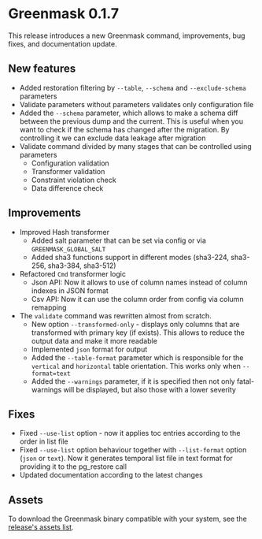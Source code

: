# Greenmask 0.1.7

This release introduces a new Greenmask command, improvements, bug fixes, and documentation update.

## New features

* Added restoration filtering by `--table`, `--schema` and `--exclude-schema` parameters
* Validate parameters without parameters validates only configuration file
* Added the `--schema` parameter, which allows to make a schema diff between the previous dump and the current. This 
  is useful when you want to check if the schema has changed after the migration. By controlling it we can exclude 
  data leakage after migration
* Validate command divided by many stages that can be controlled using parameters
    * Configuration validation
    * Transformer validation
    * Constraint violation check
    * Data difference check


## Improvements

* Improved Hash transformer 
    * Added salt parameter that can be set via config or via `GREENMASK_GLOBAL_SALT`
    * Added sha3 functions support in different modes (sha3-224, sha3-256, sha3-384, sha3-512)
* Refactored `Cmd` transformer logic
    * Json API: Now it allows to use of column names instead of column indexes in JSON format
    * Csv API: Now it can use the column order from config via column remapping
* The `validate` command was rewritten almost from scratch.
    * New option `--transformed-only` - displays only columns that are transformed with primary key (if exists). This
      allows to reduce the output data and make it more readable
    * Implemented `json` format for output
    * Added the `--table-format` parameter which is responsible for the `vertical` and `horizontal` table orientation.
      This works only when `--format=text`
    * Added the `--warnings` parameter, if it is specified then not only fatal-warnings will be displayed, but also
      those with a lower severity

## Fixes

* Fixed `--use-list` option - now it applies toc entries according to the order in list file
* Fixed `--use-list` option behaviour together with `--list-format` option (`json` or `text`). Now it
  generates temporal list file in text format for providing it to the pg_restore call
* Updated documentation according to the latest changes



## Assets

To download the Greenmask binary compatible with your system, see
the [release's assets list](https://github.com/GreenmaskIO/greenmask/releases/tag/v0.1.7).
